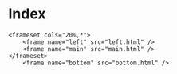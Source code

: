 # Index
<html>

<head>
    <title>Information</title>
</head>
<frameset rows="20%,70%,*">
    <frame name="top"  src="top.html" />

    <frameset cols="20%,*">
        <frame name="left" src="left.html" />
        <frame name="main" src="main.html" />
    </frameset>
        <frame name="bottom" src="bottom.html" />
</frameset>

</html>
